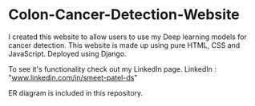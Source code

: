 # Colon-Cancer-Detection-Website
I created this website to allow users to use my Deep learning models for cancer detection. This website is made up using pure HTML, CSS and JavaScript. Deployed using Django. 

To see it's functionality check out my LinkedIn page.
LinkedIn : "www.linkedin.com/in/smeet-patel-ds"

ER diagram is included in this repository.